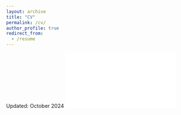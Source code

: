 ```yaml
---
layout: archive
title: "CV"
permalink: /cv/
author_profile: true
redirect_from:
  - /resume
---
```

Updated: October 2024
<embed src="{{ site.baseurl }}/files/CV_Dain Yoo (October).pdf" type="application/pdf" />
